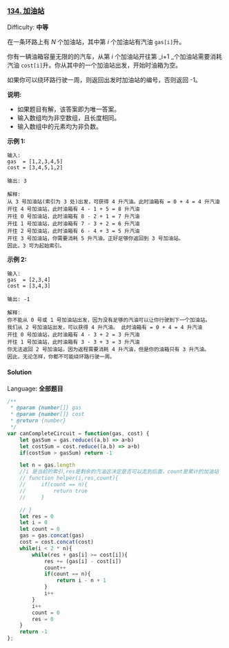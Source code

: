 ### [134\. 加油站](https://leetcode-cn.com/problems/gas-station/)

Difficulty: **中等**


在一条环路上有 _N_ 个加油站，其中第 _i_ 个加油站有汽油 `gas[i]`升。

你有一辆油箱容量无限的的汽车，从第 _i_ 个加油站开往第 _i+1 _个加油站需要消耗汽油 `cost[i]`升。你从其中的一个加油站出发，开始时油箱为空。

如果你可以绕环路行驶一周，则返回出发时加油站的编号，否则返回 -1。

**说明:** 

*   如果题目有解，该答案即为唯一答案。
*   输入数组均为非空数组，且长度相同。
*   输入数组中的元素均为非负数。

**示例 1:**

```
输入:
gas  = [1,2,3,4,5]
cost = [3,4,5,1,2]

输出: 3

解释:
从 3 号加油站(索引为 3 处)出发，可获得 4 升汽油。此时油箱有 = 0 + 4 = 4 升汽油
开往 4 号加油站，此时油箱有 4 - 1 + 5 = 8 升汽油
开往 0 号加油站，此时油箱有 8 - 2 + 1 = 7 升汽油
开往 1 号加油站，此时油箱有 7 - 3 + 2 = 6 升汽油
开往 2 号加油站，此时油箱有 6 - 4 + 3 = 5 升汽油
开往 3 号加油站，你需要消耗 5 升汽油，正好足够你返回到 3 号加油站。
因此，3 可为起始索引。
```

**示例 2:**

```
输入:
gas  = [2,3,4]
cost = [3,4,3]

输出: -1

解释:
你不能从 0 号或 1 号加油站出发，因为没有足够的汽油可以让你行驶到下一个加油站。
我们从 2 号加油站出发，可以获得 4 升汽油。 此时油箱有 = 0 + 4 = 4 升汽油
开往 0 号加油站，此时油箱有 4 - 3 + 2 = 3 升汽油
开往 1 号加油站，此时油箱有 3 - 3 + 3 = 3 升汽油
你无法返回 2 号加油站，因为返程需要消耗 4 升汽油，但是你的油箱只有 3 升汽油。
因此，无论怎样，你都不可能绕环路行驶一周。
```


#### Solution

Language: **全部题目**

```js
​/**
 * @param {number[]} gas
 * @param {number[]} cost
 * @return {number}
 */
var canCompleteCircuit = function(gas, cost) {
    let gasSum = gas.reduce((a,b) => a+b)
    let costSum = cost.reduce((a,b) => a+b)
    if(costSum > gasSum) return -1

    let n = gas.length
    //i 是当前的索引,res是剩余的汽油这决定是否可以走到后面，count是累计的加油站
    // function helper(i,res,count){
    //     if(count == n){
    //         return true
    //     }

    // }
    let res = 0
    let i = 0
    let count = 0
    gas = gas.concat(gas)
    cost = cost.concat(cost)
    while(i < 2 * n){
        while(res + gas[i] >= cost[i]){
            res += (gas[i] - cost[i])
            count++
            if(count == n){
                return i - n + 1
            }
            i++
        }
        i++
        count = 0
        res = 0
    }
    return -1
};
```
